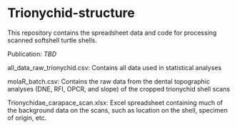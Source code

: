 # Trionychid-structure
This repository contains the spreadsheet data and code for processing scanned softshell turtle shells.

Publication: *TBD*

all_data_raw_trionychid.csv: Contains all data used in statistical analyses

molaR_batch.csv: Contains the raw data from the dental topographic analyses (DNE, RFI, OPCR, and slope) of the cropped trionychid shell scans

Trionychidae_carapace_scan.xlsx: Excel spreadsheet containing much of the background data on the scans, such as location on the shell, specimen of origin, etc.